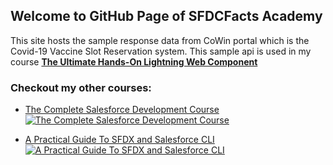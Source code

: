 ## Welcome to GitHub Page of SFDCFacts Academy 

This site hosts the sample response data from CoWin portal which is the Covid-19 Vaccine Slot Reservation system. This sample api is used in my course **[The Ultimate Hands-On Lightning Web Component](https://www.udemy.com/course/lightning-web-component-development/?referralCode=B29D1E8015D945236DBA)**

### Checkout my other courses:

* [The Complete Salesforce Development Course](https://www.udemy.com/course/salesforce-development/?referralCode=C44BBFDBBBA789BC6A3D)
[![The Complete Salesforce Development Course](https://img-c.udemycdn.com/course/750x422/3212235_94da_4.jpg)](https://www.udemy.com/course/salesforce-development/?referralCode=C44BBFDBBBA789BC6A3D)

* [A Practical Guide To SFDX and Salesforce CLI](https://www.udemy.com/course/salesforce-cli/?referralCode=91D0F7061562D1B59737)
[![A Practical Guide To SFDX and Salesforce CLI](https://img-c.udemycdn.com/course/750x422/2611022_3096_3.jpg)](https://www.udemy.com/course/salesforce-cli/?referralCode=91D0F7061562D1B59737)


